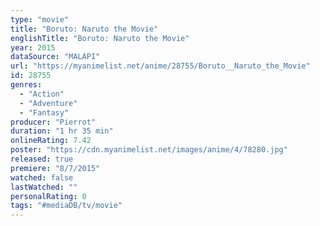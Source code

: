 ```yaml
---
type: "movie"
title: "Boruto: Naruto the Movie"
englishTitle: "Boruto: Naruto the Movie"
year: 2015
dataSource: "MALAPI"
url: "https://myanimelist.net/anime/28755/Boruto__Naruto_the_Movie"
id: 28755
genres: 
  - "Action"
  - "Adventure"
  - "Fantasy"
producer: "Pierrot"
duration: "1 hr 35 min"
onlineRating: 7.42
poster: "https://cdn.myanimelist.net/images/anime/4/78280.jpg"
released: true
premiere: "8/7/2015"
watched: false
lastWatched: ""
personalRating: 0
tags: "#mediaDB/tv/movie"
---
```

